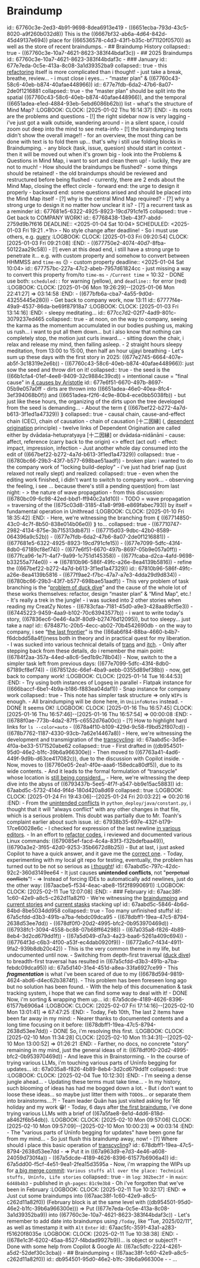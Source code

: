 # Braindump
id:: 67760c3e-2ed3-4b91-9698-8dea6913e419
	- ((6651ecba-793d-43c5-8020-a9f260b032d8)) This is the ((6667bf32-ab6a-4d64-842d-45d49137e694)) place for ((66536578-c4d3-43f1-b35c-bf71120f0570)) as well as the store of recent braindumps.
	- ## Braindump History
	  collapsed:: true
		- ((67760c3e-10a7-4621-8623-383f44bdaf3c))
	- ## 2025 Braindumps
	  id:: 67760c3e-10a7-4621-8623-383f44bdaf3c
		- ### January
		  id:: 677e7eda-0c5e-413a-8c08-3a1d39352ba9
		  collapsed:: true
			- this [refactoring](((67710747-2982-4134-875e-3b715313db87))) itself is more complicated than i thought!
			- just take a break, breathe, review...
			- i must close i eyes...
			- “master plan” & ((67760c43-58c6-40eb-b874-40afae448966))
			  id:: 677e7fdb-6da2-47b6-8a07-2de0f1216881
			  collapsed:: true
				- the “master plan” should be split into the spatial ((67760c43-58c6-40eb-b874-40afae448966)), and the temporal ((6651adea-e1ed-4884-93eb-5ebd6086b62b)) list
				- what's the structure of Mind Map?
				  :LOGBOOK:
				  CLOCK: [2025-01-02 Thu 16:14:37]
				  :END:
					- its roots are the problems and questions
				- [!] the right sidebar now is very lagging
				- i've just got a walk outside, wandering around
					- in a silent space, i could zoom out deep into the mind to see meta-info
					- [!] the braindumping texts didn't show the overall image!!
						- for an overview, the most thing can be done with text is to fold them up... that's why i still use folding blocks in Braindumping.
				- any block (task, issue, quesion) should start in context
					- then it will be moved out when it's grown big
				- look into the Problems & Questions in Mind Map, i want to sort and clean them up!
					- luckily, they are not to much!
				- How should the braindumps be flushed?
					- some things should be retained!
					- the old braindumps should be reviewed and restructured before being flushed
				- currently, there are 2 ends about the Mind Map, closing the effect circle
					- forward end: the urge to design it properly
					- backward end: some questions arised and should be placed into the Mind Map itself
						- [?] why is the central Mind Map required?
						- [?] why a strong urge to design it no matter how unclear it is?
			- [?] a recurrent task as a reminder
			  id:: 677681e5-6322-4925-8923-19cd791cfe15
			  collapsed:: true
				- Get back to COMPANY WORK!
				  id:: 67768438-13eb-43f7-abdd-2759d9b7f616
				  DEADLINE:: <2025-01-04 Sat 10:04>
				  SCHEDULED: <2025-01-03 Fri 19:21 .+1h>
				- No style change after deadline!
				- So i must use others, e.g. [query](((677689e6-7163-4e94-ab65-18d3f51e3eb9)))
				  :LOGBOOK:
				  CLOCK: [2025-01-03 Fri 09:20:54]
				  CLOCK: [2025-01-03 Fri 09:21:08]
				  :END:
				- ((677750e2-4074-40d7-8fba-50122aa29c58))
				- [!] even at this dead end, i still have a strong urge to penetrate it... e.g. with custom property and somehow to convert between HHMMSS and `time-ms` 😕
					- custom property
					  deadline:: <2025-01-04 Sat 10:04>
					  id:: 677757bc-227a-47c2-abeb-7957d61824cc
					- just missing a way to convert this property from/to `time-ms`
					- `/Current time` = 10:32
				- DONE use both: `scheduled::` for warning (yellow), and `deadline::` for error (red)
				  :LOGBOOK:
				  CLOCK: [2025-01-06 Mon 19:26:29]--[2025-01-06 Mon 22:41:27] =>  03:14:58
				  :END:
				- ((677bfb6a-cba7-4a55-9d0d-43255445e280))
			- Get back to company work, now 13:11
			  id:: 67777f4e-49a9-4537-86da-be69f87918a7
			  :LOGBOOK:
			  CLOCK: [2025-01-03 Fri 13:14:16]
			  :END:
			- sleepy meditating...
			  id:: 677cc7d2-02f7-4ad9-801c-3079237ed465
			  collapsed:: true
				- at noon, on the way to company, seeing the karma as the momentum accumulated in our bodies pushing us, making us rush... i want to put all them down... but i also know that nothing can completely stop, the motion just curls inward...
				- sitting down the chair, i relax and release my mind, then falling asleep.
				- 2 straight hours sleepy meditation, from 13:00 to 15:00, then half an hour ujjayi breathing
			- Let's sum up these days with the first story in 2025: ((677e2745-6664-407e-ab5f-3c18319e2e6b))
			- ((67760c43-58c6-40eb-b874-40afae448966)): just sow the seed and throw dirt on it!
			  collapsed:: true
				- the seed is the ((66b1cfa4-01ef-4ee8-9409-32c9884c39cd)) = intentional cause = "final cause" in [4 causes by Aristotle](https://en.wikipedia.org/wiki/Four_causes)
				  id:: 677e6f51-6670-497b-8697-05b9e057a0ff
				- dirts are thrown into ((6651adea-46e0-40ea-8fc4-3ef394068b0f)) and ((6651adea-f2f6-4c9e-80b4-ece0bb5038fb))
				- but just like these hours, the organizing of the dirts upon the tree developed from the seed is demanding...
			- About the term ⟪ ((667bef22-b272-4a7d-b613-3f1ed1a47329)) ⟫
			  collapsed:: true
				- causal chain, cause-and-effect chain (CEC), chain of causation
				- chain of causation [十二因縁] (, [dependent origination](https://en.wikipedia.org/wiki/Prat%C4%ABtyasamutp%C4%81da) principle)
					- twelve links of Dependent Origination are called either by dvādaśa-hetupratyaya [十二因縁] or dvādaśa-nidānāni
				- cause: affect, reference (carry back to the origin) <> effect (act out)
				- effect: impact, impression, infection
			- Just another whole day consumed into the edit of ((667bef22-b272-4a7d-b613-3f1ed1a47329))
			  collapsed:: true
				- ((6780bc66-29b3-43f7-b577-698bae51aadf))
				- broken plan: i wanted to do the company work of "locking build-deploy"
			- i've just had brief nap (just relaxed not really slept) and realized:
			  collapsed:: true
				- even when the editing work finished, i didn't want to switch to company work...
				- observing the feeling, i see ... because there's still a pending quest(ion) from last night:
					- > the nature of wave propagation
					- from this discussion: ((6780bc09-6c98-42ed-bbd1-ff940c2a1d10))
					- TODO  = wave propagation = traversing of the ((675c03d8-3185-41a8-9f98-e869fabec793)) by itself = fundamental operation in Unithread
					  :LOGBOOK:
					  CLOCK: [2025-01-10 Fri 18:35:42]
					  :END:
			- Here, we're witnessing the branching from ⟪ ((67714850-43c0-4c7f-8b50-838e014b06e0)) ⟫ to...
			  collapsed:: true
				- ((67710747-2982-4134-875e-3b715313db87))
				- ((67715d03-9dbc-42b0-8589-064396a9c52b))
					- ((677e7fdb-6da2-47b6-8a07-2de0f1216881))
				- ((677681e5-6322-4925-8923-19cd791cfe15))
					- ((677e7099-5dfc-43f4-8db0-67189cf8ef74))
				- ((677e6f51-6670-497b-8697-05b9e057a0ff))
					- ((677fca96-1e71-4af7-9a99-1c751d145358))
						- ((677fcaba-d2ca-4afd-9698-b33255a774e0))
						- ⇒ ((67810b96-586f-49fc-a26e-8ea4139b5816))
				- refine the ((667bef22-b272-4a7d-b613-3f1ed1a47329))
				  id:: 67810b96-586f-49fc-a26e-8ea4139b5816
					- ((677f9ae2-f7bc-47a7-a7e3-4dda29d9d834))
					- ((6780bc66-29b3-43f7-b577-698bae51aadf))
				- This very problem of task branching is the “[problem of duck dive](((67714850-43c0-4c7f-8b50-838e014b06e0)))” and the cause of the whole lot of these works themselves: refactor, design “master plan” & “Mind Map”, etc.!
					- It's really a trek in the jungle!
			- i was sucked into 2 other stories when reading my CreatZy Notes
				- ((6783cfaa-7181-45d0-a9e3-428aa89cf5e3))
				- ((67445223-9459-4aa9-b102-70c63943577b))
			- i want to write today's story, ((67836ec6-0e46-4a3f-80d9-b27476d12095)), but too sleepy... just take a nap!
			  id:: 6784871c-20b5-4ecc-ab02-70b4542690db
			- on the way to company, i see “[the last frontier](((67836ec6-0e46-4a3f-80d9-b27476d12095)))” is the ((66ab6f84-88ba-4660-b4b7-f6dcbdd58a4f))ness both in theory and in practical quest for my liberation.
				- I was sucked into various  technical details of [trans](((67849429-a90c-45a9-a6ae-dcdd61f7580f))) and [itch](((0f9f9026-152c-46b5-964b-c6e1019cc584))).
				- Only after stepping back from these details, do i remember the main point: ((6784f2aa-357a-44ed-a8c6-5ed1b9c78b04))
			- Now, switch to the a simpler task left from previous days: ((677e7099-5dfc-43f4-8db0-67189cf8ef74))
			- ((678512dc-66ef-4ba9-aebb-0355d89ef38b))
			- now, get back to company work!
			  :LOGBOOK:
			  CLOCK: [2025-01-14 Tue 16:44:53]
			  :END:
			- Try using both instances of Logseq in parallel
				- Flatpak instance for ((666baccf-6be1-4b9a-b186-f883ea04daf1))
				- Snap instance for company work
				  collapsed:: true
					- This note has simpler task structure ⇒ only `WIPs` is enough.
					- All braindumping will be done here, in `UniinfoNotes` instead.
				- DONE It seems OK!
				  :LOGBOOK:
				  CLOCK: [2025-01-16 Thu 16:57:45]
				  CLOCK: [2025-01-16 Thu 16:57:46]--[2025-01-16 Thu 16:57:54] =>  00:00:08
				  :END:
			- ((6788f0ae-773b-4da2-87f5-c6552d76a00c))
			- [?] How to highlight hard links for `ls --color=auto`
				- ((678a4f10-b109-429d-9c58-f9bd52f807cd))
			- ((678b7762-1187-4330-93cb-7a62e14467a8))
			- Here, we're witnessing the development and transmigration of the [transcycling](((678b7762-1187-4330-93cb-7a62e14467a8))):
			  id:: 67aabd5c-3d5e-4f0a-be33-5171520abe62
			  collapsed:: true
				- First drafted in ((db954501-95d0-46e2-b1fc-39b6a966300e))
				- Then moved to ((67763a41-4ad6-449f-9d9b-d63ce417082c)), due to the discussion with Copilot inside.
				- Now, moves to ((67760e05-2ea1-4f0e-aaa6-158edca80df5)), due to its wide contents.
				- And it leads to the formal formulation of “transcycle” whose location is [still being considerd...](((678dbff1-19ea-47c5-8794-2638d53ee7dd)))
			- Here, we're witnessing the deep dive into the abyss of ((6793437b-5ee5-4f7f-a547-bb9e15ac5883))
			  id:: 67aabd5c-5732-414d-9f4d-180d420a8d69
			  collapsed:: true
			  :LOGBOOK:
			  CLOCK: [2025-01-24 Fri 19:43:06]--[2025-01-24 Fri 20:03:22] =>  00:20:16
			  :END:
				- From the [unintended conflicts](((ed8333ef-b3b6-4d1b-a5e7-3a2fb4e1b286))) in `python_deploy/java/constant.py`, i thought that it will "always conflict" with any other changes in that file, which is a serious problem. This doubt was partially due to Mr. Toanh's complaint earlier about such issue.
				  id:: 67938b35-697e-432f-b179-17ce60028e6c
				- I checked for expression of the last newline [in various editors](((616bfc2b-05f2-4a85-a094-dd771aa12cd1))).
				- In an effort to [refactor codes](((b8c17a55-f618-43ed-9826-314412a08965))), i reviewed and documented various Linux commands: ((679085ef-facd-4c4a-83f3-f32bdefbaa49)), ((6790a3e2-3f65-42d0-9253-35b6672d8b25))
					- But at last, i just asked Copilot to have a quick answer, and it gave me the [correct one](((577c2916-d4ca-461d-85b9-f3b2ff7e6b30))).
				- Today, experimenting with my local git repo for testing, eventually, the problem has turned out to be not so serious as [i thought](((67938b35-697e-432f-b179-17ce60028e6c)))!
				  id:: 67aabd5c-797c-42dc-92c2-360d3149ee64
					- It just causes **unintended conflicts**, not "~~perpetual conflicts~~"!
				- ⇒ Instead of forcing IDEs to automatically add newlines, just do the other way: ((67aacbe5-f534-4eac-abe8-15f2f8990691))
				  :LOGBOOK:
				  CLOCK: [2025-02-11 Tue 12:07:08]
				  :END:
	- ### February
	  id:: 67aac38f-1c60-42e9-a8c5-c262d11a82f0
		- We're witnessing the [braindumping](((db954501-95d0-46e2-b1fc-39b6a966300e))) and [current stories](((6788f004-d3df-41d4-afc8-c8c5ea52c51c))) and [current stasks](((677630fe-ea99-436f-b39f-8bd2295e2eaf))) stacking up!
		  id:: 67aabd5c-5846-4b6d-84bd-8be5034dd958
		  collapsed:: true
			- Too many unfinished stuffs!
			  id:: 67a5cfdd-d3b3-491b-a7ba-febdc09dca95
				- ((678dbff1-19ea-47c5-8794-2638d53ee7dd))
				- ((678df0f0-20d2-4995-bfc2-0b953970469d))
				- ((67938fc1-3094-4558-bc88-07b68ff64298))
				- ((67a035a8-f826-4b89-8eb4-3d2cd679dd1f))
				- ((67a5d049-d7a3-4a23-baa6-5261a409c694))
				- ((67764f3d-c6b3-4f00-a53f-ec4dab0920f9))
				- ((6772a6c7-f434-4911-9fa2-939b8db20c42))
			- This is the very common theme in my life, but undocumented until now.
			- Switching from depth-first traversal ([duck dive](((67714850-43c0-4c7f-8b50-838e014b06e0)))) to breadth-first traversal has resulted in ((67a5cfdd-d3b3-491b-a7ba-febdc09dca95))
			  id:: 67a5d140-31e4-451d-a8ea-33fa6927ce99
				- This ***fragmentation*** is what i've been scared of due to my ((6678d594-9819-4624-abd6-d4ec62b3874f)).
				- This problem has been foreseen long ago but no solution has been found.
				- With the help of this documenation & task tracking system, i hope that we can find some way to deal with it!
			- DONE Now, i'm sorting & wrapping them up...
			  id:: 67a5dcde-4189-4626-8396-61577b6906a4
			  :LOGBOOK:
			  CLOCK: [2025-02-07 Fri 17:14:16]--[2025-02-10 Mon 13:01:41] =>  67:47:25
			  :END:
				- Today, Feb 10th, The last 2 items have been far away in my mind:
					- Nearer thanks to documented contents and a long time focusing on it before: ((678dbff1-19ea-47c5-8794-2638d53ee7dd))
						- DONE So, i'm resolving this first.
						  :LOGBOOK:
						  CLOCK: [2025-02-10 Mon 11:34:28]
						  CLOCK: [2025-02-10 Mon 11:34:31]--[2025-02-10 Mon 13:00:52] =>  01:26:21
						  :END:
					- Farther, no docs, no concrete "story" remaining in my mind, just the general ideas of it: ((678df0f0-20d2-4995-bfc2-0b953970469d))
						- And leave this in Brainstorming.
		- In the course of trying various LLMs, i'm touching various parts of Unïnfo begging for updates...
		  id:: 67a035a8-f826-4b89-8eb4-3d2cd679dd1f
		  collapsed:: true
		  :LOGBOOK:
		  CLOCK: [2025-02-04 Tue 10:12:30]
		  :END:
			- I'm seeing a dense jungle ahead...
				- Updating these terms must take time...
				- In my history, such blooming of ideas has had me bogged down a lot.
			- But i don't want to loose these ideas... so maybe just litter them with `TODO`s... or separate them into brainstorms....?!
			- Team leader Quân has just visited asking for Tết holiday and my work 😁!
			- Today, 6 days after [the first braindump](((67a035a8-f826-4b89-8eb4-3d2cd679dd1f))), i've done trying various LLMs with a brief of ((67a5fae8-8e1d-4dd6-818d-a8462f6b54db)).
			  :LOGBOOK:
			  CLOCK: [2025-02-10 Mon 09:57:06]
			  CLOCK: [2025-02-10 Mon 09:57:09]--[2025-02-10 Mon 10:00:23] =>  00:03:14
			  :END:
			- The "various parts of Unïnfo begging for updates" have been gone far from my mind...
			- So just flush this braindump away, now!
		- [?] Where should i place this basic operation of [transcycling](((678b7762-1187-4330-93cb-7a62e14467a8)))?
		  id:: 678dbff1-19ea-47c5-8794-2638d53ee7dd
			- ⇒ Put it in ((67a963d9-e7d3-4e46-a608-24059d730f4a))
		- ((67a5dcde-4189-4626-8396-61577b6906a4))
		  id:: 67a5dd00-f5cf-4e51-9ea1-2fea15d3595a
		- Now, i'm wrapping the WIPs up for [a big merge commit](((67164cc1-e500-4889-9b6d-12d8dd7fc029))): `Various stuffs all over the place: Technical stuffs, Unïnfo, Life stories`
		  collapsed:: true
			- in `log`: `302bec3f`
			- in `main`: `6d48b4b3`
			- published in `gh-pages`: `81c9e3b8`
		- Oh i've forgotten that we've been in February
		  :LOGBOOK:
		  CLOCK: [2025-02-11 Tue 10:32:17]
		  :END:
		  ⇒ Just cut some braindumps into ((67aac38f-1c60-42e9-a8c5-c262d11a82f0)) (February block is at the same level with ((db954501-95d0-46e2-b1fc-39b6a966300e)))
		  ⇒ Put ((677e7eda-0c5e-413a-8c08-3a1d39352ba9)) into ((67760c3e-10a7-4621-8623-383f44bdaf3c))
		- Let's remember to add date into braindumps using `/Today`, like “Tue, 2025/02/11”, as well as timestamp it with `Alt` `Enter`
		  id:: 67aac5fc-3591-43a1-a283-f51620f8035e
		  :LOGBOOK:
		  CLOCK: [2025-02-11 Tue 10:38:38]
		  :END:
		- ((678e1c3f-6202-45aa-8527-f4bdad9927b9))... is object or subject?!
			- Done with some help from Copilot & Google AI: ((67ac5dfc-2224-4261-a5d2-52def30c3cba))
	- ## Braindumping < ((67aac38f-1c60-42e9-a8c5-c262d11a82f0))
	  id:: db954501-95d0-46e2-b1fc-39b6a966300e
		-
		- ...